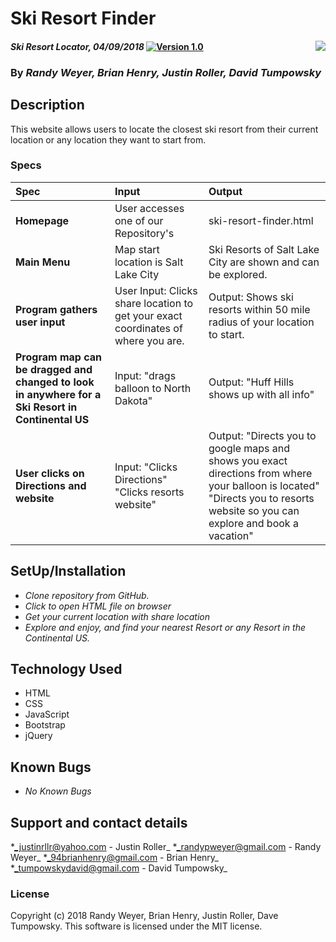 # Ski Resort Finder
<img src="snowboarding.jpeg" align="right" />

#### _Ski Resort Locator, 04/09/2018_ [![Version 1.0](https://cdn.rawgit.com/sindresorhus/awesome/d7305f38d29fed78fa85652e3a63e154dd8e8829/media/badge.svg)]()

### By _**Randy Weyer, Brian Henry, Justin Roller, David Tumpowsky**_

## Description
This website allows users to locate the closest ski resort from their current location or any location they want to start from.

### Specs
| Spec | Input | Output |
| :-------------     | :------------- | :------------- |
| **Homepage** | User accesses one of our Repository's | ski-resort-finder.html|
| **Main Menu** | Map start location is Salt Lake City | Ski Resorts of Salt Lake City are shown and can be explored. |
| **Program gathers user input**| User Input: Clicks share location to get your exact coordinates of where you are.  | Output: Shows ski resorts within 50 mile radius of your location to start. |
| **Program map can be dragged and changed to look in anywhere for a Ski Resort in Continental US**| Input: "drags balloon to North Dakota" | Output: "Huff Hills shows up with all info" |
| **User clicks on Directions and website** | Input: "Clicks Directions" "Clicks resorts website" | Output: "Directs you to google maps and shows you exact directions from where your balloon is located" "Directs you to resorts website so you can explore and book a vacation" |

## SetUp/Installation
* _Clone repository from GitHub._
* _Click to open HTML file on browser_
* _Get your current location with share location_
* _Explore and enjoy, and find your nearest Resort or any Resort in the Continental US._

## Technology Used
* HTML
* CSS
* JavaScript
* Bootstrap
* jQuery

## Known Bugs
* _No Known Bugs_

## Support and contact details

*_justinrllr@yahoo.com - Justin Roller_
*_randypweyer@gmail.com - Randy Weyer_
*_94brianhenry@gmail.com - Brian Henry_
*_tumpowskydavid@gmail.com - David Tumpowsky_

### License
Copyright (c) 2018 Randy Weyer, Brian Henry, Justin Roller, Dave Tumpowsky.
This software is licensed under the MIT license.
